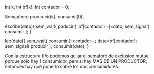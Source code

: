 int k;
int bf[k];
int contador = 0;


Semaphore prodcucir(k), consumir(0);


escribir(dato){
    sem_wait( poducir );
    bf[contador++]=dato;
    sem_signal( consumir );
}

lee(dato){
    sem_wait( consumir );
    contador--;
    dato=bf[contador];
    sem_signal( producir );
    consumir(dato);
}


Con la estructura fifo podemos quitar el semaforo de exclusion mutua porque solo hay 1 consumidor, pero si hay MAS DE UN PRODUCTOR, entonces hay que ponerlo sobre los dos consumidores.